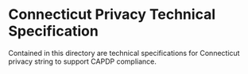 # Connecticut Privacy Technical Specification




Contained in this directory are technical specifications for Connecticut privacy string to support CAPDP compliance.
